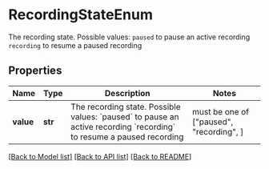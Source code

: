 # RecordingStateEnum

The recording state. Possible values:  `paused` to pause an active recording  `recording` to resume a paused recording

## Properties
Name | Type | Description | Notes
------------ | ------------- | ------------- | -------------
**value** | **str** | The recording state. Possible values:  &#x60;paused&#x60; to pause an active recording  &#x60;recording&#x60; to resume a paused recording |  must be one of ["paused", "recording", ]

[[Back to Model list]](../README.md#documentation-for-models) [[Back to API list]](../README.md#documentation-for-api-endpoints) [[Back to README]](../README.md)


